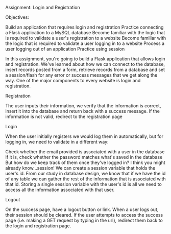 Assignment: Login and Registration

Objectives:

Build an application that requires login and registration
Practice connecting a Flask application to a MySQL database
Become familiar with the logic that is required to validate a user's registration to a website
Become familiar with the logic that is required to validate a user logging in to a website
Process a user logging out of an application
Practice using session


In this assignment, you're going to build a Flask application that allows login and registration. We've learned about how we can connect to the database, insert records posted from a form, retrieve records from a database and set a session/flash for any error or success messages that we get along the way. One of the major components to every website is login and registration.

Registration

The user inputs their information, we verify that the information is correct, insert it into the database and return back with a success message. If the information is not valid, redirect to the registration page 

Login

When the user initially registers we would log them in automatically, but for logging in, we need to validate in a different way:

Check whether the email provided is associated with a user in the database
If it is, check whether the password matches what's saved in the database
But how do we keep track of them once they've logged in? I think you might already know...session! We can create a session variable that holds the user's id. From our study in database design, we know that if we have the id of any table we can gather the rest of the information that is associated with that id. Storing a single session variable with the user's id is all we need to access all the information associated with that user.

Logout

On the success page, have a logout button or link. When a user logs out, their session should be cleared. If the user attempts to access the success page (i.e. making a GET request by typing in the url), redirect them back to the login and registration page.